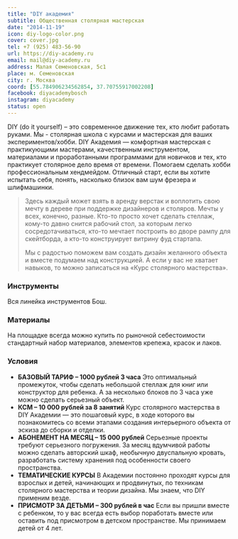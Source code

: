 ```yaml
---
title: "DIY академия"
subtitle: Общественная столярная мастерская
date: "2014-11-19"
icon: diy-logo-color.png
cover: cover.jpg
tel: +7 (925) 483-56-90
url: https://diy-academy.ru
email: mail@diy-academy.ru
address: Малая Семеновская, 5с1
place: м. Семеновская
city: г. Москва
coord: [55.784906234562854, 37.70755917002208]
facebook: diyacademybosch
instagram: diyacademy
status: open
---
```


DIY (do it yourself) – это современное движение тех, кто любит работать руками. Мы - столярная школа с курсами и мастерская для ваших экспериментов/хобби.
DIY Академия — комфортная мастерская с практикующими мастерами, качественным инструментом, материалами и проработанными программами для новичков и тех, кто практикует столярное дело время от времени. Помогаем сделать хобби профессиональным хендмейдом.
Отличный старт, если вы хотите испытать себя, понять, насколько близок вам шум фрезера и шлифмашинки.

> Здесь каждый может взять в аренду верстак и воплотить свою мечту в дереве при поддержке дизайнеров и столяров. Мечты у всех, конечно, разные. Кто-то просто хочет сделать стеллаж, кому-то давно снится рабочий стол, за которым легко сосредотачиваться, кто-то мечтает построить во дворе рампу для скейтборда, а кто-то конструирует витрину фуд стартапа.
>
> Мы с радостью поможем вам создать дизайн желанного объекта и вместе подумаем над конструкцией. А если у вас не хватает навыков, то можно записаться на «Курс столярного мастерства».

### Инструменты

Вся линейка инструментов Бош.

### Материалы

На площадке всегда можно купить по рыночной себестоимости стандартный набор материалов, элементов крепежа, красок и лаков.

### Условия

- **БАЗОВЫЙ ТАРИФ – 1000 рублей 3 часа** Это оптимальный промежуток, чтобы сделать небольшой стеллаж для книг или конструктор для ребенка. А за несколько блоков по 3 часа уже можно сделать серьезный объект.
- **КСМ – 10 000 рублей за 8 занятий** Курс столярного мастерства в DIY Академии — это пошаговый курс, в ходе которого вы познакомитесь со всеми этапами создания интерьерного объекта от эскиза до сборки и отделки.
- **АБОНЕМЕНТ НА МЕСЯЦ – 15 000 рублей** Серьезные проекты требуют серьезного погружения. За месяц вдумчивой работы можно сделать авторский шкаф, необычную двуспальную кровать, разработать систему хранения под особенности своего пространства.
- **ТЕМАТИЧЕСКИЕ КУРСЫ** В Академии постоянно проходят курсы для взрослых и детей, начинающих и продвинутых, по техникам столярного мастерства и теории дизайна. Мы знаем, что DIY применим везде.
- **ПРИСМОТР ЗА ДЕТЬМИ – 300 рублей в час** Если вы пришли вместе с ребенком, то у вас всегда есть выбор поработать вместе или оставить под присмотром в детском пространстве. Мы принимаем детей от 4 лет.
